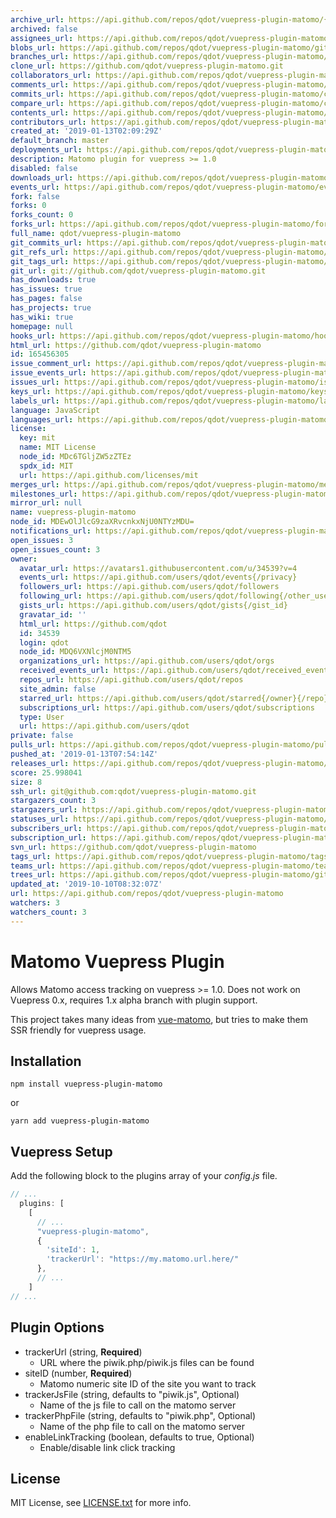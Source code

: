 ```yaml
---
archive_url: https://api.github.com/repos/qdot/vuepress-plugin-matomo/{archive_format}{/ref}
archived: false
assignees_url: https://api.github.com/repos/qdot/vuepress-plugin-matomo/assignees{/user}
blobs_url: https://api.github.com/repos/qdot/vuepress-plugin-matomo/git/blobs{/sha}
branches_url: https://api.github.com/repos/qdot/vuepress-plugin-matomo/branches{/branch}
clone_url: https://github.com/qdot/vuepress-plugin-matomo.git
collaborators_url: https://api.github.com/repos/qdot/vuepress-plugin-matomo/collaborators{/collaborator}
comments_url: https://api.github.com/repos/qdot/vuepress-plugin-matomo/comments{/number}
commits_url: https://api.github.com/repos/qdot/vuepress-plugin-matomo/commits{/sha}
compare_url: https://api.github.com/repos/qdot/vuepress-plugin-matomo/compare/{base}...{head}
contents_url: https://api.github.com/repos/qdot/vuepress-plugin-matomo/contents/{+path}
contributors_url: https://api.github.com/repos/qdot/vuepress-plugin-matomo/contributors
created_at: '2019-01-13T02:09:29Z'
default_branch: master
deployments_url: https://api.github.com/repos/qdot/vuepress-plugin-matomo/deployments
description: Matomo plugin for vuepress >= 1.0
disabled: false
downloads_url: https://api.github.com/repos/qdot/vuepress-plugin-matomo/downloads
events_url: https://api.github.com/repos/qdot/vuepress-plugin-matomo/events
fork: false
forks: 0
forks_count: 0
forks_url: https://api.github.com/repos/qdot/vuepress-plugin-matomo/forks
full_name: qdot/vuepress-plugin-matomo
git_commits_url: https://api.github.com/repos/qdot/vuepress-plugin-matomo/git/commits{/sha}
git_refs_url: https://api.github.com/repos/qdot/vuepress-plugin-matomo/git/refs{/sha}
git_tags_url: https://api.github.com/repos/qdot/vuepress-plugin-matomo/git/tags{/sha}
git_url: git://github.com/qdot/vuepress-plugin-matomo.git
has_downloads: true
has_issues: true
has_pages: false
has_projects: true
has_wiki: true
homepage: null
hooks_url: https://api.github.com/repos/qdot/vuepress-plugin-matomo/hooks
html_url: https://github.com/qdot/vuepress-plugin-matomo
id: 165456305
issue_comment_url: https://api.github.com/repos/qdot/vuepress-plugin-matomo/issues/comments{/number}
issue_events_url: https://api.github.com/repos/qdot/vuepress-plugin-matomo/issues/events{/number}
issues_url: https://api.github.com/repos/qdot/vuepress-plugin-matomo/issues{/number}
keys_url: https://api.github.com/repos/qdot/vuepress-plugin-matomo/keys{/key_id}
labels_url: https://api.github.com/repos/qdot/vuepress-plugin-matomo/labels{/name}
language: JavaScript
languages_url: https://api.github.com/repos/qdot/vuepress-plugin-matomo/languages
license:
  key: mit
  name: MIT License
  node_id: MDc6TGljZW5zZTEz
  spdx_id: MIT
  url: https://api.github.com/licenses/mit
merges_url: https://api.github.com/repos/qdot/vuepress-plugin-matomo/merges
milestones_url: https://api.github.com/repos/qdot/vuepress-plugin-matomo/milestones{/number}
mirror_url: null
name: vuepress-plugin-matomo
node_id: MDEwOlJlcG9zaXRvcnkxNjU0NTYzMDU=
notifications_url: https://api.github.com/repos/qdot/vuepress-plugin-matomo/notifications{?since,all,participating}
open_issues: 3
open_issues_count: 3
owner:
  avatar_url: https://avatars1.githubusercontent.com/u/34539?v=4
  events_url: https://api.github.com/users/qdot/events{/privacy}
  followers_url: https://api.github.com/users/qdot/followers
  following_url: https://api.github.com/users/qdot/following{/other_user}
  gists_url: https://api.github.com/users/qdot/gists{/gist_id}
  gravatar_id: ''
  html_url: https://github.com/qdot
  id: 34539
  login: qdot
  node_id: MDQ6VXNlcjM0NTM5
  organizations_url: https://api.github.com/users/qdot/orgs
  received_events_url: https://api.github.com/users/qdot/received_events
  repos_url: https://api.github.com/users/qdot/repos
  site_admin: false
  starred_url: https://api.github.com/users/qdot/starred{/owner}{/repo}
  subscriptions_url: https://api.github.com/users/qdot/subscriptions
  type: User
  url: https://api.github.com/users/qdot
private: false
pulls_url: https://api.github.com/repos/qdot/vuepress-plugin-matomo/pulls{/number}
pushed_at: '2019-01-13T07:54:14Z'
releases_url: https://api.github.com/repos/qdot/vuepress-plugin-matomo/releases{/id}
score: 25.998041
size: 8
ssh_url: git@github.com:qdot/vuepress-plugin-matomo.git
stargazers_count: 3
stargazers_url: https://api.github.com/repos/qdot/vuepress-plugin-matomo/stargazers
statuses_url: https://api.github.com/repos/qdot/vuepress-plugin-matomo/statuses/{sha}
subscribers_url: https://api.github.com/repos/qdot/vuepress-plugin-matomo/subscribers
subscription_url: https://api.github.com/repos/qdot/vuepress-plugin-matomo/subscription
svn_url: https://github.com/qdot/vuepress-plugin-matomo
tags_url: https://api.github.com/repos/qdot/vuepress-plugin-matomo/tags
teams_url: https://api.github.com/repos/qdot/vuepress-plugin-matomo/teams
trees_url: https://api.github.com/repos/qdot/vuepress-plugin-matomo/git/trees{/sha}
updated_at: '2019-10-10T08:32:07Z'
url: https://api.github.com/repos/qdot/vuepress-plugin-matomo
watchers: 3
watchers_count: 3
---
```


# Matomo Vuepress Plugin

Allows Matomo access tracking on vuepress >= 1.0. Does not work on
Vuepress 0.x, requires 1.x alpha branch with plugin support.

This project takes many ideas from
[vue-matomo](https://github.com/AmazingDreams/vue-matomo/), but tries
to make them SSR friendly for vuepress usage.

## Installation

```
npm install vuepress-plugin-matomo
```

or 

```
yarn add vuepress-plugin-matomo
```

## Vuepress Setup

Add the following block to the plugins array of your *config.js* file.

```js
// ...
  plugins: [
    [
      // ...
      "vuepress-plugin-matomo",
      {
        'siteId': 1,
        'trackerUrl': "https://my.matomo.url.here/"
      },
      // ...
    ]
// ...
```

## Plugin Options

* trackerUrl (string, **Required**)
    * URL where the piwik.php/piwik.js files can be found
* siteID (number, **Required**)
    * Matomo numeric site ID of the site you want to track
* trackerJsFile (string, defaults to "piwik.js", Optional)
    * Name of the js file to call on the matomo server
* trackerPhpFile (string, defaults to "piwik.php", Optional)
    * Name of the php file to call on the matomo server
* enableLinkTracking (boolean, defaults to true, Optional)
    * Enable/disable link click tracking
    
## License

MIT License, see [LICENSE.txt](LICENSE.txt) for more info.
